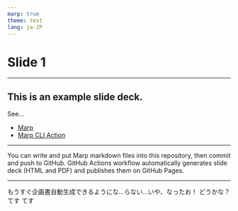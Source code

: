 ```yaml
---
marp: true
theme: test
lang: ja-JP
---
```


# Slide 1 <!-- fit -->

---

## This is an example slide deck.

See...

- [Marp](https://marp.app/)
- [Marp CLI Action](https://github.com/KoharaKazuya/marp-cli-action)

---

You can write and put Marp markdown files into this repository, then commit and push to GitHub.
GitHub Actions workflow automatically generates slide deck (HTML and PDF) and publishes them on GitHub Pages.

---

もうすぐ企画書自動生成できるようにな…らない…いや、なったお！
どうかな？
てす
てす
